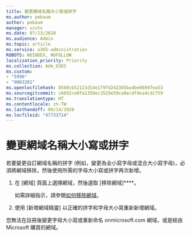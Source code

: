 ```yaml
---
title: 變更網域名稱大小寫或拼字
ms.author: pebaum
author: pebaum
manager: scotv
ms.date: 07/13/2020
ms.audience: Admin
ms.topic: article
ms.service: o365-administration
ROBOTS: NOINDEX, NOFOLLOW
localization_priority: Priority
ms.collection: Adm_O365
ms.custom:
- "5996"
- "9003201"
ms.openlocfilehash: 8568cb52121d14e1f9fd242365ba4be0694fea53
ms.sourcegitcommit: c6692ce0fa1358ec3529e59ca0ecdfdea4cdc759
ms.translationtype: HT
ms.contentlocale: zh-TW
ms.lasthandoff: 09/14/2020
ms.locfileid: "47733714"
---
```

# <a name="change-a-domain-name-letter-case-or-spelling"></a>變更網域名稱大小寫或拼字

若要變更自訂網域名稱的拼字 (例如，變更為全小寫字母或混合大小寫字母)，必須將網域移除，然後使用所需的字母大小寫或拼字再次新增。

1. 在 [網域][](https://portal.office.com/adminportal/home#/Domains) 頁面上選擇網域，然後選取 [移除網域]****。</br>

    如需詳細指示，請參閱[如何移除網域](https://docs.microsoft.com/microsoft-365/admin/get-help-with-domains/remove-a-domain?view=o365-worldwide)。

2. 使用 [新增網域精靈][](https://portal.office.com/adminportal/home#/Domains/Wizard) 以正確的拼字和字母大小寫重新新增網域。

您無法在註冊後變更字母大小寫或重新命名 onmicrosoft.com 網域，或是經由 Microsoft 購買的網域。